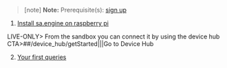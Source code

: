 > [note]  **Note:** Prerequisite(s): [sign up](/docs/usermd/getting-started/sign-up.md) 

1. [Install sa.engine on raspberry pi](/docs/usermd/getting-started/rpi/install.md)

LIVE-ONLY> 
From the sandbox you can connect it by using the device hub
CTA>##/device_hub/getStarted|||Go to Device Hub


2.  [Your first queries](/docs/usermd/getting-started/rpi/firstq.md)